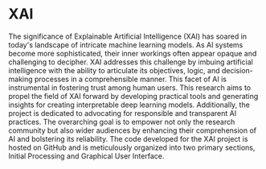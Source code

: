 # XAI
The significance of Explainable Artificial Intelligence (XAI) has soared in today's landscape of intricate machine learning models. As AI systems become more sophisticated, their inner workings often appear opaque and challenging to decipher.
XAI addresses this challenge by imbuing artificial intelligence with the ability to articulate its objectives, logic, and decision-making processes in a comprehensible manner. This facet of AI is instrumental in fostering trust among human users. 
This research aims to propel the field of XAI forward by developing practical tools and generating insights for creating interpretable deep learning models. Additionally, the project is dedicated to advocating for responsible and transparent AI practices. The overarching goal is to empower not only the research community but also wider audiences by enhancing their comprehension of AI and bolstering its reliability.
The code developed for the XAI project is hosted on GitHub and is meticulously organized into two primary sections, Initial Processing and Graphical User Interface.
